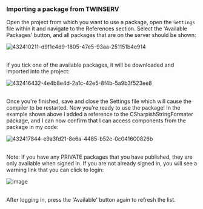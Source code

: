 ### Importing a package from TWINSERV

Open the project from which you want to use a package, open the `Settings` file within it and navigate to the References section.   Select the 'Available Packages' button, and all packages that are on the server should be shown:

![432410211-d9f1e4d9-1805-47e5-93aa-251151b4e914](/images/official/2cbdfde0e3bf629040b3613f7e3f6b49.png)
<br>
<br>

If you tick one of the available packages, it will be downloaded and imported into the project:

![432416432-4e4b8e4d-2a1c-42e5-8f4b-5a9b3f523ee8](/images/official/557f8aa9997a1931124a222b516896e6.png)
<br>
<br>

Once you're finished, save and close the Settings file which will cause the compiler to be restarted.  Now you're ready to use the package!  In the example shown above I added a reference to the CSharpishStringFormater package, and I can now confirm that I can access components from the package in my code:

![432417844-e9a3fd21-8e6a-4485-b52c-0c041600826b](/images/official/7d82fa07dbfb4e2b6b5c3e8ecde24e5f.png)
<br>
<br>

Note: If you have any PRIVATE packages that you have published, they are only available when signed in.   If you are not already signed in, you will see a warning link that you can click to login:

![image](/images/official/8ca56580c3e54a3c30d88b24375c50a2.png)
<br>
<br>

After logging in, press the 'Available' button again to refresh the list.